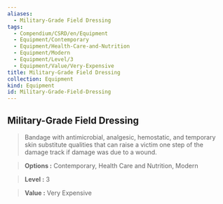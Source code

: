 ```yaml
---
aliases:
  - Military-Grade Field Dressing
tags:
  - Compendium/CSRD/en/Equipment
  - Equipment/Contemporary
  - Equipment/Health-Care-and-Nutrition
  - Equipment/Modern
  - Equipment/Level/3
  - Equipment/Value/Very-Expensive
title: Military-Grade Field Dressing
collection: Equipment
kind: Equipment
id: Military-Grade-Field-Dressing
---
```

## Military-Grade Field Dressing    
    
>Bandage with antimicrobial, analgesic, hemostatic, and temporary skin substitute qualities that can raise a victim one step of the damage track if damage was due to a wound.    
> **Options :** Contemporary, Health Care and Nutrition, Modern    
> **Level :** 3    
> **Value :** Very Expensive
